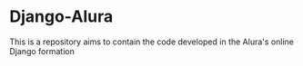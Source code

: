 # Django-Alura
This is a repository aims to contain the code developed in the Alura's online Django formation
